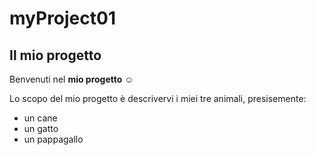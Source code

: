 # myProject01
## Il mio progetto
Benvenuti nel **mio progetto** :relaxed:

Lo scopo del mio progetto è descrivervi i miei tre animali, presisemente:

* un cane
* un gatto
* un pappagallo



